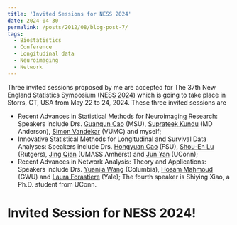 ```yaml
---
title: 'Invited Sessions for NESS 2024'
date: 2024-04-30
permalink: /posts/2012/08/blog-post-7/
tags:
  - Biostatistics
  - Conference
  - Longitudinal data
  - Neuroimaging
  - Network
---
```


Three invited sessions proposed by me are accepted for The 37th New England Statistics Symposium ([NESS 2024](https://symposium.nestat.org/)) which is going to take place in Storrs, CT, USA from May 22 to 24, 2024. These three invited sessions are
* Recent Advances in Statistical Methods for Neuroimaging Research: Speakers include Drs. [Guanqun Cao](https://sites.google.com/view/guanquncaowebpage) (MSU), [Suprateek Kundu](https://sites.google.com/view/suprateek/home) (MD Anderson), [Simon Vandekar](https://simonvandekar.github.io/) (VUMC) and myself;
* Innovative Statistical Methods for Longitudinal and Survival Data Analyses: Speakers include Drs. [Hongyuan Cao](https://ani.stat.fsu.edu/~hycao/) (FSU), [Shou-En Lu](https://sph.rutgers.edu/directory/shou-en-lu-phd-sheherhers) (Rutgers), [Jing Qian](https://www.umass.edu/public-health-sciences/about/directory/jing-qian) (UMASS Amherst) and [Jun Yan](https://statistics.uconn.edu/person/jun-yan/) (UConn);
* Recent Advances in Network Analysis: Theory and Applications: Speakers include Drs. [Yuanjia Wang](https://blogs.cuit.columbia.edu/yw2016/) (Columbia), [Hosam Mahmoud](https://statistics.columbian.gwu.edu/hosam-mahmoud) (GWU) and [Laura Forastiere](https://ysph.yale.edu/profile/laura-forastiere/) (Yale); The fourth speaker is Shiying Xiao, a Ph.D. student from UConn.

Invited Session for NESS 2024!
=====
